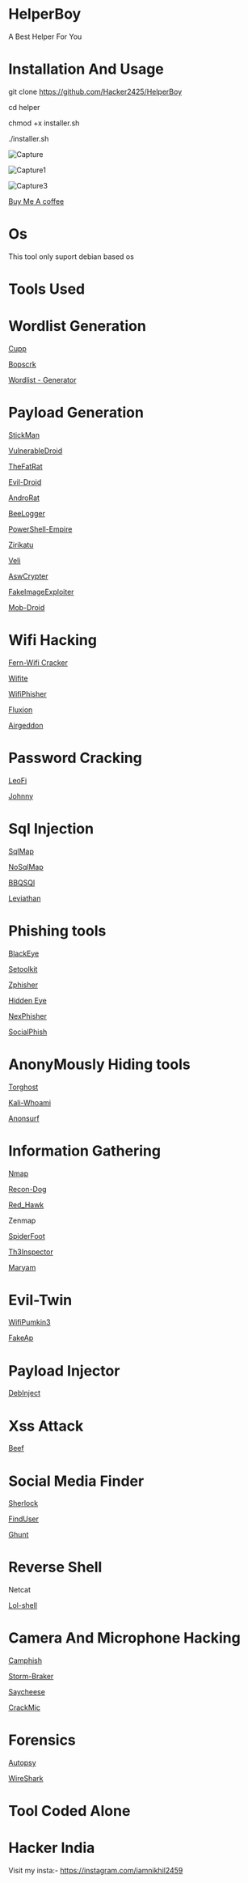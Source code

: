 # HelperBoy
A Best Helper For You

# Installation And Usage 

git clone https://github.com/Hacker2425/HelperBoy


cd helper


chmod +x installer.sh


./installer.sh

![Capture](https://user-images.githubusercontent.com/90233850/156866696-df9332b7-dd29-43ad-b093-ad9ee057374e.PNG)

![Capture1](https://user-images.githubusercontent.com/90233850/156866732-b1abc594-7865-4442-b7c4-50e27222ea30.PNG)

![Capture3](https://user-images.githubusercontent.com/90233850/156866769-a9f351d2-403a-4479-b3c2-0d3514a0e219.PNG)

[Buy Me A coffee](https://www.buymeacoffee.com/IamHacker)


# Os 

This tool only suport debian based os


# Tools Used 

# Wordlist Generation

[Cupp](https://github.com/Mebus/cupp.git)

[Bopscrk](https://github.com/r3nt0n/bopscrk)

[Wordlist - Generator](https://github.com/J4NN0/wordlist-generator)

# Payload Generation

[StickMan](https://github.com/Hacker2425/StickMan)

[VulnerableDroid](https://github.com/Hacker2425/VulnerableDroid)

[TheFatRat](https://github.com/screetsec/TheFatRat)

[Evil-Droid](https://github.com/M4sc3r4n0/Evil-Droid.git)

[AndroRat](https://github.com/karma9874/AndroRAT)

[BeeLogger](https://github.com/4w4k3/BeeLogger)

[PowerShell-Empire](https://github.com/BC-SECURITY/Empire)

[Zirikatu](https://github.com/pasahitz/zirikatu)

[Veli](https://github.com/Veil-Framework/Veil)

[AswCrypter](https://github.com/AbedAlqaderSwedan1/ASWCrypter)

[FakeImageExploiter](https://github.com/r00t-3xp10it/FakeImageExploiter)

[Mob-Droid](https://github.com/kinghacker0/Mob-Droid)

# Wifi Hacking

[Fern-Wifi Cracker](https://github.com/savio-code/fern-wifi-cracker.git)

[Wifite](https://github.com/derv82/wifite.git)

[WifiPhisher](https://github.com/wifiphisher/wifiphisher)

[Fluxion](https://www.github.com/FluxionNetwork/fluxion)

[Airgeddon](https://github.com/v1s1t0r1sh3r3/airgeddon)

# Password Cracking 

[LeoFi](https://github.com/Hacker2425/LeoFi)

[Johnny](https://github.com/openwall/johnny.git)

# Sql Injection

[SqlMap](https://github.com/sqlmapproject/sqlmap.git)

[NoSqlMap](https://github.com/codingo/NoSQLMap.git)

[BBQSQl](https://github.com/CiscoCXSecurity/bbqsql.git)

[Leviathan](https://github.com/leviathan-framework/leviathan.git)

# Phishing tools

[BlackEye](https://github.com/thewickedkarma/blackeye-im.git)

[Setoolkit](https://github.com/trustedsec/social-engineer-toolkit.git)

[Zphisher](https://github.com/htr-tech/zphisher)

[Hidden Eye](https://github.com/Morsmalleo/HiddenEye)

[NexPhisher](https://github.com/htr-tech/nexphisher)

[SocialPhish](https://github.com/xHak9x/SocialPhish.git)

# AnonyMously Hiding tools

[Torghost](https://github.com/SusmithKrishnan/torghost)

[Kali-Whoami](https://github.com/owerdogan/whoami-project)

[Anonsurf](https://github.com/Und3rf10w/kali-anonsurf.git)

# Information Gathering

[Nmap](https://nmap.org/download.html)

[Recon-Dog](https://github.com/s0md3v/ReconDog.git)

[Red_Hawk](https://github.com/Tuhinshubhra/RED_HAWK)

Zenmap

[SpiderFoot](https://github.com/smicallef/spiderfoot.git)

[Th3Inspector](https://github.com/Moham3dRiahi/Th3inspector.git)

[Maryam](https://github.com/saeeddhqan/Maryam.git)

# Evil-Twin 

[WifiPumkin3](https://github.com/P0cL4bs/wifipumpkin3)

[FakeAp](https://github.com/Z4nzu/fakeap)

# Payload Injector 

[DebInject](https://github.com/UndeadSec/Debinject.git)

# Xss Attack 

[Beef](https://github.com/beefproject/beef.git)

# Social Media Finder

[Sherlock](https://github.com/sherlock-project/sherlock.git)

[FindUser](https://github.com/xHak9x/finduser.git)

[Ghunt](https://github.com/mxrch/ghunt)

# Reverse Shell

Netcat

[Lol-shell](https://github.com/Hacker2425/Lol-shell)

# Camera And Microphone Hacking 

[Camphish](https://github.com/techchipnet/CamPhish.git)

[Storm-Braker](https://github.com/ultrasecurity/Storm-Breaker)

[Saycheese](https://github.com/hangetzzu/saycheese.git)

[CrackMic](https://github.com/F-Society-Freaks/CrackMic)

# Forensics

[Autopsy](https://www.autopsy.com/download/)

[WireShark](https://www.wireshark.org)

# Tool Coded Alone

# Hacker India

Visit my insta:- https://instagram.com/iamnikhil2459
